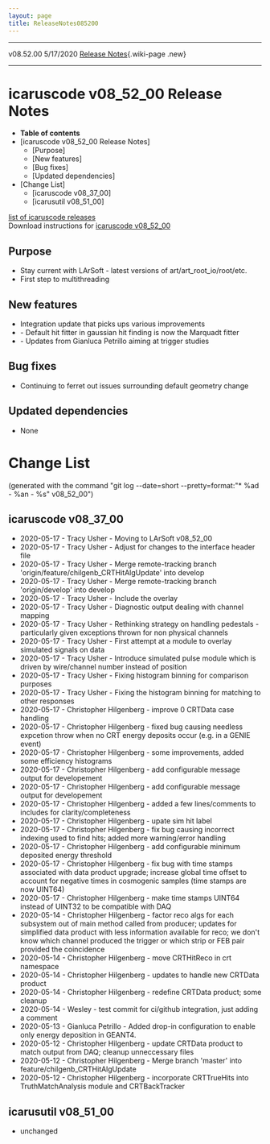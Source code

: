 ```yaml
---
layout: page
title: ReleaseNotes085200
---
```


  ----------- ----------- -- -- -----------------------------------------------------------
  v08.52.00   5/17/2020         [Release Notes](ReleaseNotes052300.html){.wiki-page .new}
  ----------- ----------- -- -- -----------------------------------------------------------



icaruscode v08\_52\_00 Release Notes
==========================================================================================

-   **Table of contents**
-   [icaruscode v08\_52\_00 Release
    Notes]
    -   [Purpose]
    -   [New features]
    -   [Bug fixes]
    -   [Updated dependencies]
-   [Change List]
    -   [icaruscode v08\_37\_00]
    -   [icarusutil v08\_51\_00]

[list of icaruscode
releases](List_of_ICARUS_code_releases.html)\
Download instructions for [icaruscode
v08\_52\_00](http://scisoft.fnal.gov/scisoft/bundles/icaruscode/v08_52_00/icaruscode-v08_52_00.html)



Purpose
----------------------------------

-   Stay current with LArSoft - latest versions of
    art/art\_root\_io/root/etc.
-   First step to multithreading



New features
--------------------------------------------

-   Integration update that picks ups various improvements
-   \- Default hit fitter in gaussian hit finding is now the Marquadt
    fitter
-   \- Updates from Gianluca Petrillo aiming at trigger studies



Bug fixes
--------------------------------------

-   Continuing to ferret out issues surrounding default geometry change



Updated dependencies
------------------------------------------------------------

-   None



Change List
==========================================

(generated with the command \"git log \--date=short
\--pretty=format:\"\* %ad - %an - %s\" v08\_52\_00\")



icaruscode v08\_37\_00
--------------------------------------------------------------

-   2020-05-17 - Tracy Usher - Moving to LArSoft v08\_52\_00
-   2020-05-17 - Tracy Usher - Adjust for changes to the interface
    header file
-   2020-05-17 - Tracy Usher - Merge remote-tracking branch
    \'origin/feature/chilgenb\_CRTHitAlgUpdate\' into develop
-   2020-05-17 - Tracy Usher - Merge remote-tracking branch
    \'origin/develop\' into develop
-   2020-05-17 - Tracy Usher - Include the overlay
-   2020-05-17 - Tracy Usher - Diagnostic output dealing with channel
    mapping
-   2020-05-17 - Tracy Usher - Rethinking strategy on handling
    pedestals - particularly given exceptions thrown for non physical
    channels
-   2020-05-17 - Tracy Usher - First attempt at a module to overlay
    simulated signals on data
-   2020-05-17 - Tracy Usher - Introduce simulated pulse module which is
    driven by wire/channel number instead of position
-   2020-05-17 - Tracy Usher - Fixing histogram binning for comparison
    purposes
-   2020-05-17 - Tracy Usher - Fixing the histogram binning for matching
    to other responses
-   2020-05-17 - Christopher Hilgenberg - improve 0 CRTData case
    handling
-   2020-05-17 - Christopher Hilgenberg - fixed bug causing needless
    expcetion throw when no CRT energy deposits occur (e.g. in a GENIE
    event)
-   2020-05-17 - Christopher Hilgenberg - some improvements, added some
    efficiency histograms
-   2020-05-17 - Christopher Hilgenberg - add configurable message
    output for developement
-   2020-05-17 - Christopher Hilgenberg - add configurable message
    output for developement
-   2020-05-17 - Christopher Hilgenberg - added a few lines/comments to
    includes for clarity/completeness
-   2020-05-17 - Christopher Hilgenberg - upate sim hit label
-   2020-05-17 - Christopher Hilgenberg - fix bug causing incorrect
    indexing used to find hits; added more warning/error handling
-   2020-05-17 - Christopher Hilgenberg - add configurable minimum
    deposited energy threshold
-   2020-05-17 - Christopher Hilgenberg - fix bug with time stamps
    associated with data product upgrade; increase global time offset to
    account for negative times in cosmogenic samples (time stamps are
    now UINT64)
-   2020-05-17 - Christopher Hilgenberg - make time stamps UINT64
    instead of UINT32 to be compatible with DAQ
-   2020-05-14 - Christopher Hilgenberg - factor reco algs for each
    subsystem out of main method called from producer; updates for
    simplified data product with less information available for reco; we
    don\'t know which channel produced the trigger or which strip or FEB
    pair provided the coincidence
-   2020-05-14 - Christopher Hilgenberg - move CRTHitReco in crt
    namespace
-   2020-05-14 - Christopher Hilgenberg - updates to handle new CRTData
    product
-   2020-05-14 - Christopher Hilgenberg - redefine CRTData product; some
    cleanup
-   2020-05-14 - Wesley - test commit for ci/github integration, just
    adding a comment
-   2020-05-13 - Gianluca Petrillo - Added drop-in configuration to
    enable only energy deposition in GEANT4.
-   2020-05-12 - Christopher Hilgenberg - update CRTData product to
    match output from DAQ; cleanup unneccessary files
-   2020-05-12 - Christopher Hilgenberg - Merge branch \'master\' into
    feature/chilgenb\_CRTHitAlgUpdate
-   2020-05-12 - Christopher Hilgenberg - incorporate CRTTrueHits into
    TruthMatchAnalysis module and CRTBackTracker



icarusutil v08\_51\_00
--------------------------------------------------------------

-   unchanged
